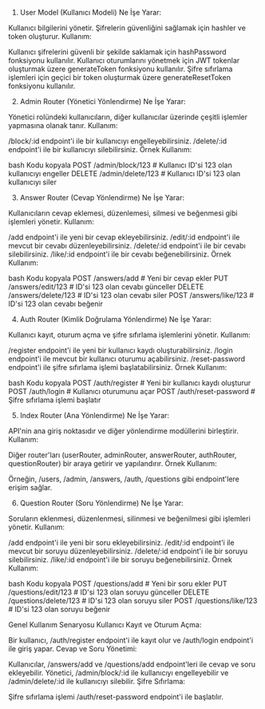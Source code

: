 1. User Model (Kullanıcı Modeli)
Ne İşe Yarar:

Kullanıcı bilgilerini yönetir.
Şifrelerin güvenliğini sağlamak için hashler ve token oluşturur.
Kullanım:

Kullanıcı şifrelerini güvenli bir şekilde saklamak için hashPassword fonksiyonu kullanılır.
Kullanıcı oturumlarını yönetmek için JWT tokenlar oluşturmak üzere generateToken fonksiyonu kullanılır.
Şifre sıfırlama işlemleri için geçici bir token oluşturmak üzere generateResetToken fonksiyonu kullanılır.

2. Admin Router (Yönetici Yönlendirme)
Ne İşe Yarar:

Yönetici rolündeki kullanıcıların, diğer kullanıcılar üzerinde çeşitli işlemler yapmasına olanak tanır.
Kullanım:

/block/:id endpoint'i ile bir kullanıcıyı engelleyebilirsiniz.
/delete/:id endpoint'i ile bir kullanıcıyı silebilirsiniz.
Örnek Kullanım:

bash
Kodu kopyala
POST /admin/block/123  # Kullanıcı ID'si 123 olan kullanıcıyı engeller
DELETE /admin/delete/123  # Kullanıcı ID'si 123 olan kullanıcıyı siler

3. Answer Router (Cevap Yönlendirme)
Ne İşe Yarar:

Kullanıcıların cevap eklemesi, düzenlemesi, silmesi ve beğenmesi gibi işlemleri yönetir.
Kullanım:

/add endpoint'i ile yeni bir cevap ekleyebilirsiniz.
/edit/:id endpoint'i ile mevcut bir cevabı düzenleyebilirsiniz.
/delete/:id endpoint'i ile bir cevabı silebilirsiniz.
/like/:id endpoint'i ile bir cevabı beğenebilirsiniz.
Örnek Kullanım:

bash
Kodu kopyala
POST /answers/add  # Yeni bir cevap ekler
PUT /answers/edit/123  # ID'si 123 olan cevabı günceller
DELETE /answers/delete/123  # ID'si 123 olan cevabı siler
POST /answers/like/123  # ID'si 123 olan cevabı beğenir

4. Auth Router (Kimlik Doğrulama Yönlendirme)
Ne İşe Yarar:

Kullanıcı kayıt, oturum açma ve şifre sıfırlama işlemlerini yönetir.
Kullanım:

/register endpoint'i ile yeni bir kullanıcı kaydı oluşturabilirsiniz.
/login endpoint'i ile mevcut bir kullanıcı oturumu açabilirsiniz.
/reset-password endpoint'i ile şifre sıfırlama işlemi başlatabilirsiniz.
Örnek Kullanım:

bash
Kodu kopyala
POST /auth/register  # Yeni bir kullanıcı kaydı oluşturur
POST /auth/login  # Kullanıcı oturumunu açar
POST /auth/reset-password  # Şifre sıfırlama işlemi başlatır

5. Index Router (Ana Yönlendirme)
Ne İşe Yarar:

API'nin ana giriş noktasıdır ve diğer yönlendirme modüllerini birleştirir.
Kullanım:

Diğer router'ları (userRouter, adminRouter, answerRouter, authRouter, questionRouter) bir araya getirir ve yapılandırır.
Örnek Kullanım:

Örneğin, /users, /admin, /answers, /auth, /questions gibi endpoint'lere erişim sağlar.

6. Question Router (Soru Yönlendirme)
Ne İşe Yarar:

Soruların eklenmesi, düzenlenmesi, silinmesi ve beğenilmesi gibi işlemleri yönetir.
Kullanım:

/add endpoint'i ile yeni bir soru ekleyebilirsiniz.
/edit/:id endpoint'i ile mevcut bir soruyu düzenleyebilirsiniz.
/delete/:id endpoint'i ile bir soruyu silebilirsiniz.
/like/:id endpoint'i ile bir soruyu beğenebilirsiniz.
Örnek Kullanım:

bash
Kodu kopyala
POST /questions/add  # Yeni bir soru ekler
PUT /questions/edit/123  # ID'si 123 olan soruyu günceller
DELETE /questions/delete/123  # ID'si 123 olan soruyu siler
POST /questions/like/123  # ID'si 123 olan soruyu beğenir

Genel Kullanım Senaryosu
Kullanıcı Kayıt ve Oturum Açma:

Bir kullanıcı, /auth/register endpoint'i ile kayıt olur ve /auth/login endpoint'i ile giriş yapar.
Cevap ve Soru Yönetimi:

Kullanıcılar, /answers/add ve /questions/add endpoint'leri ile cevap ve soru ekleyebilir.
Yönetici, /admin/block/:id ile kullanıcıyı engelleyebilir ve /admin/delete/:id ile kullanıcıyı silebilir.
Şifre Sıfırlama:

Şifre sıfırlama işlemi /auth/reset-password endpoint'i ile başlatılır.
